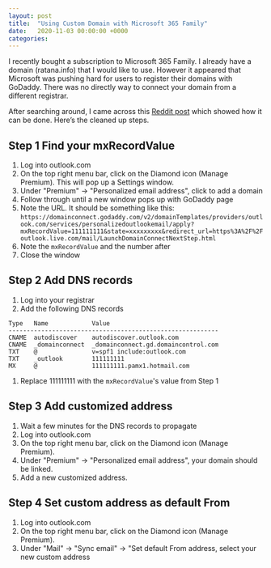 ```yaml
---
layout: post
title:  "Using Custom Domain with Microsoft 365 Family"
date:   2020-11-03 00:00:00 +0000
categories: 
---
```


I recently bought a subscription to Microsoft 365 Family. I already have a domain (ratana.info) that I would like to use. However it appeared that Microsoft was pushing hard for users to register their domains with GoDaddy. There was no directly way to connect your domain from a different registrar.

After searching around, I came across this [Reddit post](https://www.reddit.com/r/Office365/comments/cmk120/use_office365_personal_with_your_own_domain_no/) which showed how it can be done. Here’s the cleaned up steps.

## Step 1 Find your mxRecordValue

1. Log into outlook.com
1. On the top right menu bar, click on the Diamond icon (Manage Premium). This will pop up a Settings window.
1. Under "Premium" -> "Personalized email address", click to add a domain
1. Follow through until a new window pops up with GoDaddy page
1. Note the URL. It should be something like this: 
`https://domainconnect.godaddy.com/v2/domainTemplates/providers/outlook.com/services/personalizedoutlookemail/apply?mxRecordValue=111111111&state=xxxxxxxxx&redirect_url=https%3A%2F%2Foutlook.live.com/mail/LaunchDomainConnectNextStep.html
`
1. Note the `mxRecordValue` and the number after
1. Close the window

## Step 2 Add DNS records

1. Log into your registrar
1. Add the following DNS records
```
Type   Name            Value
----------------------------------------------------------
CNAME  autodiscover    autodiscover.outlook.com
CNAME  _domainconnect  _domainconnect.gd.domaincontrol.com
TXT    @               v=spf1 include:outlook.com
TXT    _outlook        111111111
MX     @               111111111.pamx1.hotmail.com
```
1. Replace 111111111 with the `mxRecordValue`'s value from Step 1

## Step 3 Add customized address

1. Wait a few minutes for the DNS records to propagate
1. Log into outlook.com
1. On the top right menu bar, click on the Diamond icon (Manage Premium).
1. Under "Premium" -> "Personalized email address", your domain should be linked.
1. Add a new customized address.

## Step 4 Set custom address as default From

1. Log into outlook.com
1. On the top right menu bar, click on the Diamond icon (Manage Premium).
1. Under "Mail" -> "Sync email" -> "Set default From address, select your new custom address